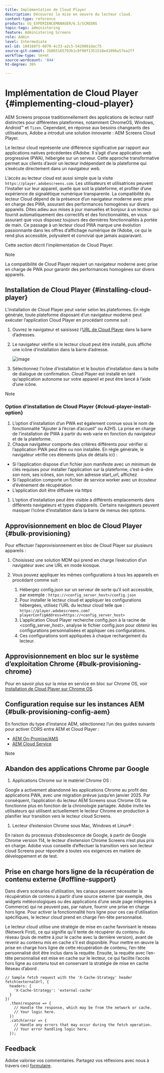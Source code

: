 ```yaml
---
title: Implémentation de Cloud Player
description: Découvrez la mise en oeuvre du lecteur cloud.
content-type: reference
products: SG_EXPERIENCEMANAGER/6.5/SCREENS
topic-tags: administering
feature: Administering Screens
role: Admin
level: Intermediate
exl-id: 184168f5-6070-4c33-a2c5-5429061dac75
source-git-commit: 2b865165793b1c0f90f1351518e41096a57ea2ff
workflow-type: tm+mt
source-wordcount: '844'
ht-degree: 36%

---
```


# Implémentation de Cloud Player  {#implementing-cloud-player}

AEM Screens propose traditionnellement des applications de lecteur natif distinctes pour différentes plateformes, notamment ChromeOS, Windows, Android™ et `Tizen`. Cependant, en réponse aux besoins changeants des utilisateurs, Adobe a introduit une solution innovante : AEM Screens Cloud Player.

Le lecteur cloud représente une différence significative par rapport aux applications natives précédentes d’Adobe. Il s’agit d’une application web progressive (PWA), hébergée sur un serveur. Cette approche transformative permet aux clients d’avoir un lecteur indépendant de la plateforme qui s’exécute directement dans un navigateur web.

L’accès au lecteur cloud est aussi simple que la visite `https://player.adobescreens.com`. Les utilisateurs et utilisatrices peuvent l’installer sur leur appareil, quelle que soit la plateforme, et profiter d’une expérience de signalétique numérique transparente. La compatibilité du lecteur Cloud dépend de la présence d’un navigateur moderne avec prise en charge des PWA, assurant des performances homogènes sur divers appareils. Dites adieu aux mises à jour manuelles et bonjour à un lecteur qui fournit automatiquement des correctifs et des fonctionnalités, en vous assurant que vous disposez toujours des dernières fonctionnalités à portée de main. Ce passage à un lecteur cloud PWA marque une évolution passionnante dans les offres d’affichage numérique de l’Adobe, ce qui le rend plus accessible, polyvalent et convivial que jamais auparavant.

Cette section décrit l’implémentation de Cloud Player.

>[!NOTE]
>
>La compatibilité de Cloud Player requiert un navigateur moderne avec prise en charge de PWA pour garantir des performances homogènes sur divers appareils.

## Installation de Cloud Player {#installing-cloud-player}

L’installation de Cloud Player peut varier selon les plateformes. En règle générale, toute plateforme disposant d’un navigateur moderne peut exécuter l’application Cloud Player en procédant comme suit :

1. Ouvrez le navigateur et saisissez l’[URL de Cloud Player](https://player.adobescreens.com) dans la barre d’adresses.
1. Le navigateur vérifie si le lecteur cloud peut être installé, puis affiche une icône d’installation dans la barre d’adresse.

   ![image](/help/user-guide/assets/cloud-player-install.png)

1. Sélectionnez l’icône d’installation et le bouton d’installation dans la boîte de dialogue de confirmation. Cloud Player est installé en tant qu’application autonome sur votre appareil et peut être lancé à l’aide d’une icône.

>[!NOTE]
>
>### Option d’installation de Cloud Player {#cloud-player-install-option}
>
1. L’option d’installation d’un PWA est également connue sous le nom de fonctionnalité &quot;Ajouter à l’écran d’accueil&quot; ou A2HS. La prise en charge de l’installation de PWA à partir du web varie en fonction du navigateur et de la plateforme.
1. Chaque navigateur comporte des critères différents pour vérifier si l’application PWA peut être ou non installée. En règle générale, le navigateur vérifie ces éléments (plus de détails ici) :
>
* Si l’application dispose d’un fichier json manifeste avec un minimum de clés requises pour installer l’application sur la plateforme, c’est-à-dire son nom, ses icônes, son nom, son adresse start_url, affichez
* Si l’application comporte un fichier de service worker avec un écouteur d’événement de récupération
* L’application doit être diffusée via https
>
1. L’option d’installation peut être visible à différents emplacements dans différents navigateurs et types d’appareils. Certains navigateurs peuvent masquer l’icône d’installation dans la barre de menus des options.

## Approvisionnement en bloc de Cloud Player {#bulk-provisioning}

Pour effectuer l’approvisionnement en bloc de Cloud Player sur plusieurs appareils :

1. Choisissez une solution MDM qui prend en charge l’exécution d’un navigateur avec une URL en mode kiosque.
1. Vous pouvez appliquer les mêmes configurations à tous les appareils en procédant comme suit :

   1. Hébergez config.json sur un serveur de sorte qu’il soit accessible, par exemple : `https://<config_server_host>/config.json`
   1. Pour installer le lecteur cloud et appliquer les configurations hébergées, utilisez l’URL du lecteur cloud telle que : `https://player.adobescreens.com?playerConfigAddress=https://<config_server_host>`
   1. L’application Cloud Player recherche config.json à la racine de &lt;config_server_host>, analyse le fichier config.json pour obtenir les configurations personnalisées et appliquer ces configurations.
   1. Ces configurations sont appliquées à chaque rechargement du lecteur.

## Approvisionnement en bloc sur le système d’exploitation Chrome {#bulk-provisioning-chrome}

Pour en savoir plus sur la mise en service en bloc sur Chrome OS, voir [Installation de Cloud Player sur Chrome OS](https://main--screens-franklin-documentation--hlxscreens.hlx.page/updates/cloud-player/guides/chromeos-install-cloud-player).

## Configuration requise sur les instances AEM {#bulk-provisioning-config-aem}

En fonction du type d’instance AEM, sélectionnez l’un des guides suivants pour activer CORS entre AEM et Cloud Player :
* [AEM On-Promise/AMS](https://main--screens-franklin-documentation--hlxscreens.hlx.live/updates/cloud-player/guides/cors-settings-aem-onpremandams)
* [AEM Cloud Service](https://main--screens-franklin-documentation--hlxscreens.hlx.live/updates/cloud-player/guides/cors-settings-aem-cs)

>[!NOTE]
>
## Abandon des applications Chrome par Google
>
1. Applications Chrome sur le matériel Chrome OS :
>
Google a activement abandonné les applications Chrome au profit des applications PWA, avec une migration prévue jusqu’en janvier 2025. Par conséquent, l’application du lecteur AEM Screens sous Chrome OS ne fonctionne plus en fonction de la chronologie partagée. Adobe invite les utilisateurs qui utilisent actuellement le lecteur Chrome en production à planifier leur transition vers le lecteur cloud Screens.
>
1. Lecteur d’extension Chrome sous Mac, Windows et Linux® :
>
En raison du processus d’obsolescence de Google, à partir de Google Chrome version 114, le lecteur d’extension Chrome Screens n’est plus pris en charge. Adobe vous conseille d’effectuer la transition vers son lecteur cloud Screens pour répondre à toutes vos exigences en matière de développement et de test.

## Prise en charge hors ligne de la récupération de contenu externe {#offline-support}

Dans divers scénarios d’utilisation, les canaux peuvent nécessiter la récupération de contenu à partir d’une source externe (par exemple, des widgets météorologiques ou des applications d’une seule page intégrées à Commerce) qui ne peuvent pas, par nature, fournir une prise en charge hors ligne. Pour activer la fonctionnalité hors ligne pour ces cas d’utilisation spécifiques, le lecteur cloud prend en charge l’en-tête personnalisé.

Le lecteur cloud utilise une stratégie de mise en cache favorisant le réseau (Network First), ce qui signifie qu’il tente de récupérer du contenu du réseau (puis de mettre à jour le cache avec la dernière version), avant de revenir au contenu mis en cache s’il est disponible. Pour mettre en œuvre la prise en charge hors ligne de cette récupération de contenu, l’en-tête personnalisé doit être inclus dans la requête. Ensuite, la requête avec l’en-tête personnalisé est mise en cache sur le lecteur, ce qui facilite l’accès hors ligne au contenu tout en conservant la stratégie de mise en cache Réseau d’abord .

```
// Sample fetch request with the 'X-Cache-Strategy' header
fetch(externalUrl, {
  headers: {
    'X-Cache-Strategy': 'external-cache'
  }
})
  .then(response => {
    // Handle the response, which may be from the network or cache.
    // Your logic here.
  })
  .catch(error => {
    // Handle any errors that may occur during the fetch operation.
    // Your error handling logic here.
  }); 
```

## Feedback

Adobe valorise vos commentaires. Partagez vos réflexions avec nous à travers ceci [formulaire](https://forms.office.com/pages/responsepage.aspx?id=Wht7-jR7h0OUrtLBeN7O4TFE0b_GjstOj6I1uGs9vLpURVdWWklQQTZZRTFVNEhRVlBWWldMWlJXOC4u).
